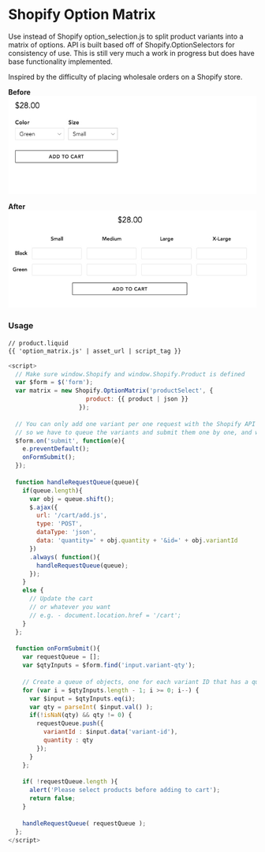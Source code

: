 # Shopify Option Matrix
Use instead of Shopify option_selection.js to split product variants into a matrix of options.  API is built based off of Shopify.OptionSelectors for consistency of use.  This is still very much a work in progress but does have base functionality implemented.

Inspired by the difficulty of placing wholesale orders on a Shopify store.

__Before__  
![Before](https://raw.githubusercontent.com/stefbowerman/shopify-option-matrix/master/example-before.jpg "Before")

__After__  
![After](https://raw.githubusercontent.com/stefbowerman/shopify-option-matrix/master/example-after.jpg "After")

### Usage

``` liquid
// product.liquid
{{ 'option_matrix.js' | asset_url | script_tag }}
```

``` javascript
<script>
  // Make sure window.Shopify and window.Shopify.Product is defined
  var $form = $('form');
  var matrix = new Shopify.OptionMatrix('productSelect', {
                      product: {{ product | json }}
                    });

  // You can only add one variant per one request with the Shopify API
  // so we have to queue the variants and submit them one by one, and wait until the queue is cleared to update the cart
  $form.on('submit', function(e){
    e.preventDefault();
    onFormSubmit();
  });

  function handleRequestQueue(queue){
    if(queue.length){
      var obj = queue.shift();
      $.ajax({
        url: '/cart/add.js',
        type: 'POST',
        dataType: 'json',
        data: 'quantity=' + obj.quantity + '&id=' + obj.variantId
      })
      .always( function(){
        handleRequestQueue(queue);
      });
    }
    else {
      // Update the cart
      // or whatever you want
      // e.g. - document.location.href = '/cart';
    }
  };

  function onFormSubmit(){
    var requestQueue = [];
    var $qtyInputs = $form.find('input.variant-qty');

    // Create a queue of objects, one for each variant ID that has a quantity > 0
    for (var i = $qtyInputs.length - 1; i >= 0; i--) {
      var $input = $qtyInputs.eq(i);
      var qty = parseInt( $input.val() );
      if(!isNaN(qty) && qty != 0) {
        requestQueue.push({
          variantId : $input.data('variant-id'),
          quantity : qty
        });
      }
    };

    if( !requestQueue.length ){
      alert('Please select products before adding to cart');
      return false;
    }

    handleRequestQueue( requestQueue );
  };
</script>

```